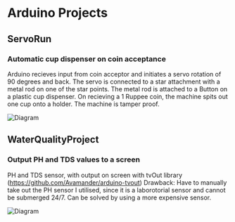 # Arduino Projects 

## ServoRun

### Automatic cup dispenser on coin acceptance
Arduino recieves input from coin acceptor and initiates a servo rotation of 90 degrees and back.
The servo is connected to a star attachment with a metal rod on one of the star points. The metal rod is attached to a Button on a plastic cup dispenser.
On recieving a 1 Ruppee coin, the machine spits out one cup onto a holder. The machine is tamper proof.

![Diagram](https://i.imgur.com/v1nnXXn.jpg)


## WaterQualityProject

### Output PH and TDS values to a screen

PH and TDS sensor, with output on screen with tvOut library (https://github.com/Avamander/arduino-tvout)
Drawback: Have to manually take out the PH sensor I utilised, since it is a laborotorial sensor and cannot be submerged 24/7. Can be solved by using a more expensive sensor.

![Diagram](https://i.imgur.com/cTc1cqu.png)

